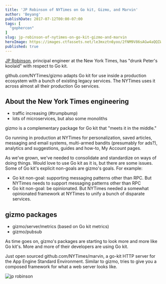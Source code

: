 ```yaml
---
title: 'JP Robinson of NYTimes on Go kit, Gizmo, and Marvin'
author: 'Beyang'
publishDate: 2017-07-12T00:00-07:00
tags: [
  "gophercon"
]
slug: jp-robinson-of-nytimes-on-go-kit-gizmo-and-marvin
heroImage: https://images.ctfassets.net/le3mxztn6yoo/2fNM9V86sAGw4aQQIWUqGk/5c761b436ece37c070532d327a8cd2bb/jp_robinson.jpeg
published: true
---
```


[JP Robinson](https://twitter.com/jprbnsn), principal engineer at the New York Times, has "drunk Peter's koolaid" with respect to Go kit.

github.com/NYTimes/gizmo adapts Go kit for use inside a production ecosystem with a bunch of existing legacy services. The NYTimes uses it across almost all their production Go services.

## About the New York Times engineering

* traffic increasing (#trumpbump)
* lots of microservices, but also some monoliths

gizmo is a complementary package for Go kit that "meets it in the middle."

Go running in production at NYTimes for personalization, saved articles, messaging and email systems, multi-armed bandits (presumably for ads?), analytics and suggestions, guides and how-to, My Account pages.

As we've grown, we've needed to consolidate and standardize on ways of doing things. Would love to use Go kit as it is, but there are some issues. Some of Go kit's explicit non-goals are gizmo's goals. For example:

* Go kit non-goal: supporting messaging patterns other than RPC. But NYTimes needs to support messaging patterns other than RPC
* Go kit non-goal: be opinionated. But NYTimes needed a somewhat opinionated framework at NYTimes to unify a bunch of disparate services.

## gizmo packages

- gizmo/server/metrics (based on Go kit metrics)
- gizmo/pubsub

As time goes on, gizmo's packages are starting to look more and more like Go kit's. More and more of their developers are using Go kit.

Just open sourced github.com/NYTimes/marvin, a go-kit HTTP server for the App Engine Standard Environment. Similar to gizmo, tries to give you a composed framework for what a web server looks like.

![jp robinson](//images.contentful.com/le3mxztn6yoo/2fNM9V86sAGw4aQQIWUqGk/5c761b436ece37c070532d327a8cd2bb/jp_robinson.jpeg)
